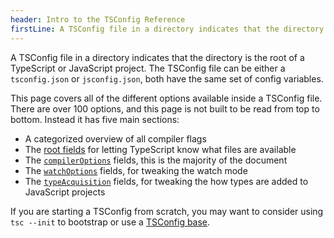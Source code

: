 ```yaml
---
header: Intro to the TSConfig Reference
firstLine: A TSConfig file in a directory indicates that the directory is the root of a TypeScript or JavaScript project...
---
```


A TSConfig file in a directory indicates that the directory is the root of a TypeScript or JavaScript project.
The TSConfig file can be either a `tsconfig.json` or `jsconfig.json`, both have the same set of config variables.

This page covers all of the different options available inside a TSConfig file. There are over 100 options, and this page is not built to be read from top to bottom. Instead it has five main sections:

- A categorized overview of all compiler flags
- The [root fields](#root-fields) for letting TypeScript know what files are available
- The [`compilerOptions`](#compilerOptions) fields, this is the majority of the document
- The [`watchOptions`](#watchOptions) fields, for tweaking the watch mode
- The [`typeAcquisition`](#typeAcquisition) fields, for tweaking the how types are added to JavaScript projects

If you are starting a TSConfig from scratch, you may want to consider using `tsc --init` to bootstrap or use a [TSConfig base](https://github.com/tsconfig/bases#centralized-recommendations-for-tsconfig-bases).
